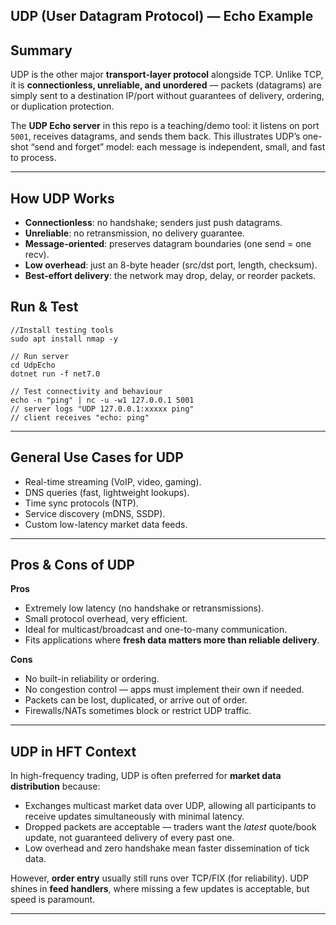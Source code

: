 ## UDP (User Datagram Protocol) — Echo Example

##  Summary
UDP is the other major **transport-layer protocol** alongside TCP. Unlike TCP, it is **connectionless, unreliable, and unordered** — packets (datagrams) are simply sent to a destination IP/port without guarantees of delivery, ordering, or duplication protection.  

The **UDP Echo server** in this repo is a teaching/demo tool: it listens on port `5001`, receives datagrams, and sends them back. This illustrates UDP’s one-shot “send and forget” model: each message is independent, small, and fast to process.

---

##  How UDP Works
- **Connectionless**: no handshake; senders just push datagrams.  
- **Unreliable**: no retransmission, no delivery guarantee.  
- **Message-oriented**: preserves datagram boundaries (one send = one recv).  
- **Low overhead**: just an 8-byte header (src/dst port, length, checksum).  
- **Best-effort delivery**: the network may drop, delay, or reorder packets.  

##  Run & Test  

```
//Install testing tools
sudo apt install nmap -y

// Run server
cd UdpEcho
dotnet run -f net7.0

// Test connectivity and behaviour
echo -n "ping" | nc -u -w1 127.0.0.1 5001
// server logs "UDP 127.0.0.1:xxxxx ping"
// client receives "echo: ping"

```
---

##  General Use Cases for UDP
- Real-time streaming (VoIP, video, gaming).  
- DNS queries (fast, lightweight lookups).  
- Time sync protocols (NTP).  
- Service discovery (mDNS, SSDP).  
- Custom low-latency market data feeds.  

---

##  Pros & Cons of UDP

**Pros**  
- Extremely low latency (no handshake or retransmissions).  
- Small protocol overhead, very efficient.  
- Ideal for multicast/broadcast and one-to-many communication.  
- Fits applications where **fresh data matters more than reliable delivery**.  

**Cons**  
- No built-in reliability or ordering.  
- No congestion control — apps must implement their own if needed.  
- Packets can be lost, duplicated, or arrive out of order.  
- Firewalls/NATs sometimes block or restrict UDP traffic.  

---

##  UDP in HFT Context
In high-frequency trading, UDP is often preferred for **market data distribution** because:  
- Exchanges multicast market data over UDP, allowing all participants to receive updates simultaneously with minimal latency.  
- Dropped packets are acceptable — traders want the *latest* quote/book update, not guaranteed delivery of every past one.  
- Low overhead and zero handshake mean faster dissemination of tick data.  

However, **order entry** usually still runs over TCP/FIX (for reliability). UDP shines in **feed handlers**, where missing a few updates is acceptable, but speed is paramount.  

---



